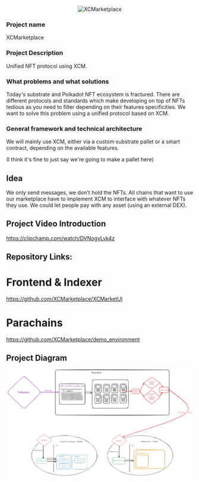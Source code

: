 <p style="text-align: center;">
    <img style="display: inline; width: 20vw;" alt="XCMarketplace" src="https://hackmd.io/_uploads/rJTzvKAXT.svg" >
</p>

### Project name

XCMarketplace

### Project Description

Unified NFT protocol using XCM.

### What problems and what solutions

Today's substrate and Polkadot NFT ecosystem is fractured. There are different protocols and standards which make developing on top of NFTs tedious as you need to filter depending on their features specificities. We want to solve this problem using a unified protocol based on XCM.

### General framework and technical architecture

We will mainly use XCM, either via a custom substrate pallet or a smart contract, depending on the available features.

(I think it's fine to just say we're going to make a pallet here)

## Idea

We only send messages, we don't hold the NFTs.
All chains that want to use our marketplace have to implement XCM to interface with whatever NFTs they use.
We could let people pay with any asset (using an external DEX).

## Project Video Introduction

https://clipchamp.com/watch/DVNogyLvk4z

## Repository Links:

# Frontend & Indexer

https://github.com/XCMarketplace/XCMarketUI

# Parachains

https://github.com/XCMarketplace/demo_environment

## Project Diagram

![diagram](./images/project-diagram.png)
